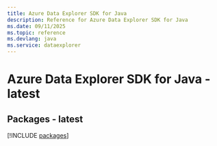 ```yaml
---
title: Azure Data Explorer SDK for Java
description: Reference for Azure Data Explorer SDK for Java
ms.date: 09/11/2025
ms.topic: reference
ms.devlang: java
ms.service: dataexplorer
---
```

# Azure Data Explorer SDK for Java - latest
## Packages - latest
[!INCLUDE [packages](data-explorer-index.md)]